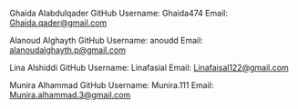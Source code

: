 Ghaida Alabdulqader
GitHub Username: Ghaida474
Email: Ghaida.qader@gmail.com

Alanoud Alghayth
GitHub Username: anoudd
Email: alanoudalghayth.p@gmail.com

Lina Alshiddi
GitHub Username: Linafasial
Email: Linafaisal122@gmail.com

Munira Alhammad
GitHub Username: Munira.111
Email: Munira.alhammad.3@gmail.com
